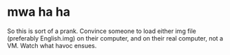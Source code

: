 # mwa ha ha
So this is sort of a prank. Convince someone to load either img file (preferably English.img) on their computer, and on their real computer, not a VM. Watch what havoc ensues.
